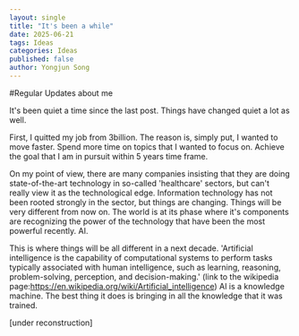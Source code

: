 ```yaml
---
layout: single
title: "It's been a while"
date: 2025-06-21
tags: Ideas
categories: Ideas
published: false
author: Yongjun Song
---
```


#Regular Updates about me

It's been quiet a time since the last post.
Things have changed quiet a lot as well.

First, I quitted my job from 3billion. The reason is, simply put, I wanted to move faster. Spend more time on topics that I wanted to focus on. Achieve the goal that I am in pursuit within 5 years time frame.

On my point of view, there are many companies insisting that they are doing state-of-the-art technology in so-called 'healthcare' sectors, but can't really view it as the technological edge. Information technology has not been rooted strongly in the sector, but things are changing. Things will be very different from now on.
The world is at its phase where it's components are recognizing the power of the technology that have been the most powerful recently. AI.

This is where things will be all different in a next decade. 'Artificial intelligence is the capability of computational systems to perform tasks typically associated with human intelligence, such as learning, reasoning, problem-solving, perception, and decision-making.' (link to the wikipedia page:https://en.wikipedia.org/wiki/Artificial_intelligence) AI is a knowledge machine. The best thing it does is bringing in all the knowledge that it was trained. 

[under reconstruction]
